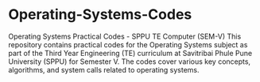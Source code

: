 # Operating-Systems-Codes
Operating Systems Practical Codes - SPPU TE Computer (SEM-V) 
This repository contains practical codes for the Operating Systems subject as part of the Third Year Engineering (TE) curriculum at Savitribai Phule Pune University (SPPU) for Semester V. The codes cover various key concepts, algorithms, and system calls related to operating systems.
